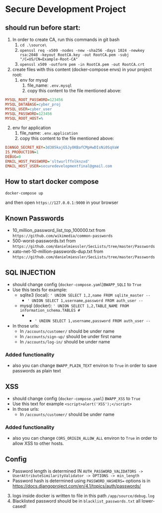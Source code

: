 # Secure Development Project## should run before start:1. In order to create CA, run this commands in git bash   1. `cd .\source\`   2. `openssl req -x509 -nodes -new -sha256 -days 1024 -newkey rsa:2048 -keyout RootCA.key -out RootCA.pem -subj "/C=US/CN=Example-Root-CA"`   3. `openssl x509 -outform pem -in RootCA.pem -out RootCA.crt`2. create files with this content (docker-compose envs) in your project root:   1. env for mysql      1. file_name: `.env.mysql`      2. copy this content to the file mentioned above:```iniMYSQL_ROOT_PASSWORD=123456MYSQL_DATABASE=cyber_projMYSQL_USER=cyber_userMYSQL_PASSWORD=123456MYSQL_ROOT_HOST=%```   2. env for application        1. file_name: `.env.application`        2. copy this content to the file mentioned above:```iniDJANGO_SECRET_KEY=3d305kajG5Jy8KBafCMpHwDIsNi0SqVaWIS_PRODUCTION=1DEBUG=0EMAIL_HOST_PASSWORD='sltwurlffnlknzxd'EMAIL_HOST_USER=securedevelopmentfinal@gmail.com```## How to start docker compose```bashdocker-compose up```and then open `https://127.0.0.1:9000` in your browser## Known Passwords- 10_million_password_list_top_100000.txt from `https://github.com/wikimedia/common-passwords`- 500-worst-passwords.txt from `https://github.com/danielmiessler/SecLists/tree/master/Passwords`- xato-net-10-million-passwords-dup.txt from `https://github.com/danielmiessler/SecLists/tree/master/Passwords` ## SQL INJECTION- should change config (`docker-compose.yaml`)`BWAPP_SQLI` to `True`- Use this texts for example:   - sqlite3 (local): `' UNION SELECT 1,2,name FROM sqlite_master --`     - `' UNION SELECT 1,username,password FROM auth_user --`   - mysql (docker): `' UNION SELECT 1,2,TABLE_NAME FROM information_schema.TABLES #`     - - `' UNION SELECT 1,username,password FROM auth_user --`- In those urls:  - In `/accounts/customer/` should be under name  - In `/accounts/sign-up/` should be under first name  - In `/accounts/log-in/` should be under name### Added functionality- also you can change `BWAPP_PLAIN_TEXT` environ to `True` in order to save passwords as plain text  ## XSS- should change config (`docker-compose.yaml`) `BWAPP_XSS` to `True`- Use this text for example `<script>alert('XSS');</script>`- In those urls:  - In `/accounts/customer/` should be under name### Added functionality- also you can change `CORS_ORIGIN_ALLOW_ALL` environ to `True` in order to allow XSS to other hosts.## Config- Password length is determined IN `AUTH_PASSWORD_VALIDATORS -> UserAttributeSimilarityValidator -> OPTIONS -> min_length`- Password hash is determined using `PASSWORD_HASHERS=` options is in https://docs.djangoproject.com/en/4.1/topics/auth/passwords/3. logs inside docker is written to file in this path `/app/source/debug.log` 4. Blacklisted password should be in `blacklist_passwords.txt` all lower-cased!